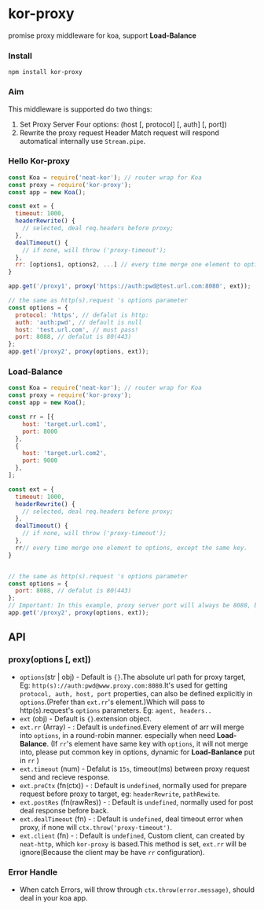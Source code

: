 # kor-proxy
promise proxy middleware for koa, support **Load-Balance**

### Install
```shell
npm install kor-proxy
```

### Aim
This middleware is supported do two things:
1. Set Proxy Server Four options: (host [, protocol] [, auth] [, port])
2. Rewrite the proxy request Header
  Match request will respond automatical internally use `Stream.pipe`.

### Hello Kor-proxy
```js
const Koa = require('neat-kor'); // router wrap for Koa
const proxy = require('kor-proxy');
const app = new Koa();

const ext = {
  timeout: 1000,
  headerRewrite() {
    // selected, deal req.headers before proxy;
  },
  dealTimeout() {
    // if none, will throw ('proxy-timeout');
  },
  rr: [options1, options2, ...] // every time merge one element to options
}

app.get('/proxy1', proxy('https://auth:pwd@test.url.com:8080', ext));

// the same as http(s).request 's options parameter
const options = {
  protocol: 'https', // defalut is http:
  auth: 'auth:pwd', // default is null
  host: 'test.url.com', // must pass!
  port: 8088, // defalut is 80(443)
};
app.get('/proxy2', proxy(options, ext));
```

### Load-Balance

```js
const Koa = require('neat-kor'); // router wrap for Koa
const proxy = require('kor-proxy');
const app = new Koa();

const rr = [{
    host: 'target.url.com1',
    port: 8000
  },
  {
    host: 'target.url.com2',
    port: 9000
  },
];

const ext = {
  timeout: 1000,
  headerRewrite() {
    // selected, deal req.headers before proxy;
  },
  dealTimeout() {
    // if none, will throw ('proxy-timeout');
  },
  rr// every time merge one element to options, except the same key.
}


// the same as http(s).request 's options parameter
const options = {
  port: 8088, // defalut is 80(443)
};
// Important: In this example, proxy server port will always be 8088, because options is prefer than rr's element.
app.get('/proxy2', proxy(options, ext));
```



## API

### proxy(options [, ext])
- `options`(str | obj) - Default is `{}`.The absolute url path for proxy target, Eg: `http(s)://auth:pwd@www.proxy.com:8080`.It's used for getting `protocol, auth, host, port` properties, can also be defined explicitly in `options`.(Prefer than `ext.rr`'s element.)Which will pass to http(s).request's `options` parameters. Eg: `agent, headers..`
- `ext` (obj) - Default is `{}`.extension object.
- `ext.rr` (Array) - : Default is `undefined`.Every element of arr will merge into `options`, in a round-robin manner. especially when need **Load-Balance**. (If `rr`'s element have same key with `options`, it will not merge into, please put common key in options, dynamic for **Load-Banlance** put in `rr` )
- `ext.timeout` (num) - Defalut is `15s`, timeout(ms) between proxy request send and recieve response.
- `ext.preCtx` (fn(ctx)) - : Default is `undefined`, normally used for prepare request before proxy to target, eg: `headerRewrite`, `pathRewite`.
- `ext.postRes` (fn(rawRes)) - : Default is `undefined`, normally used for post deal response before back.
- `ext.dealTimeout` (fn) - : Default is `undefined`, deal timeout error when proxy, if none will `ctx.throw('proxy-timeout')`.
- `ext.client` (fn) - : Default is `undefined`, Custom client, can created by `neat-http`, which `kor-proxy` is based.This method is set, `ext.rr` will be ignore(Because the client may be have `rr` configuration).


### Error Handle
- When catch Errors, will throw through `ctx.throw(error.message)`, should deal in your koa app.